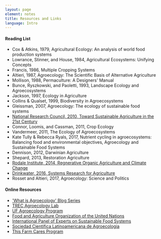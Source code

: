 ```yaml
---
layout: page
element: notes
title: Resources and Links
language: Intro
---
```


#### Reading List

- Cox & Atkins, 1979, Agricultural Ecology: An analysis of world food production 
systems
- Lowrance, Stinner, and House, 1984, Agricultural Ecosystems: Unifying Concepts
- Francis, 1986, Multiple Cropping Systems
- Altieri, 1987, Agroecology: The Scientific Basis of Alternative Agriculture
- Mollison, 1988, Permaculture: A Designers' Manual
- Bunce, Ryszkowski, and Paoletti, 1993, Landscape Ecology and Agroecosystems
- Jackson, 1997, Ecology in Agriculture
- Collins & Qualset, 1999, Biodiversity in Agroecosystems
- Gleissman, 2007, Agroecology: The ecology of sustainable food systems
- [National Research Council, 2010, Toward Sustainable Agriculture in the 21st Century](https://www.nap.edu/catalog/12832/toward-sustainable-agricultural-systems-in-the-21st-century)
- Connor, Loomis, and Cassman, 2011, Crop Ecology
- Vandermeer, 2011, The Ecology of Agroecosystems
- Kate Tully & Rebecca Ryals, 2017, Nutrient cycling in agroecosystems:
Balancing food and environmental objectives, Agroecology and Sustainable Food Systems
- Dennison, 2012, Darwinian Agriculture
- Shepard, 2013, Restoration Agriculture
- [Rodale Institute, 2014, Regnerative Organic Agriculture and Climate Change](https://rodaleinstitute.org/assets/WhitePaper.pdf)
- [Drinkwater, 2016, Systems Research for Agriculture](https://www.southernsare.org/Grants/Systems-Research/Systems-Research-for-Agriculture)
- Rosset and Altieri, 2017, Agroecology: Science and Politics

#### Online Resources

- ['What is Agroecology' Blog Series](http://blogs.ifas.ufl.edu/trec/what-is-agroecology-2/)
- [TREC Agroecology Lab](https://trec.ifas.ufl.edu/agroecology/)
- [UF Agroecology Program](https://agroecology.ifas.ufl.edu/)
- [Food and Agriculture Organization of the United Nations](http://www.fao.org/agroecology/overview/en/)
- [International Panel of Experts on Sustainable Food Systems](http://www.ipes-food.org/agroecology)
- [Sociedad Cientifica Latinoamericana de Agroecologia](http://agroeco.org/)
- [This Farm Cares Program](https://www.thisfarmcares.org)